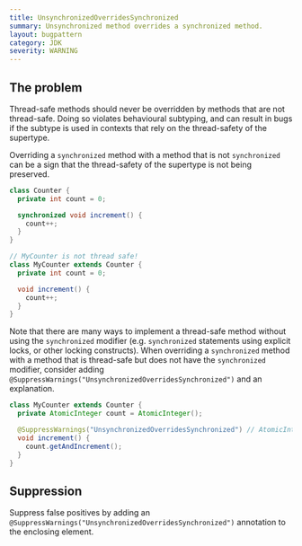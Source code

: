 ```yaml
---
title: UnsynchronizedOverridesSynchronized
summary: Unsynchronized method overrides a synchronized method.
layout: bugpattern
category: JDK
severity: WARNING
---
```


<!--
*** AUTO-GENERATED, DO NOT MODIFY ***
To make changes, edit the @BugPattern annotation or the explanation in docs/bugpattern.
-->

## The problem
Thread-safe methods should never be overridden by methods that are not
thread-safe. Doing so violates behavioural subtyping, and can result in bugs if
the subtype is used in contexts that rely on the thread-safety of the supertype.

Overriding a `synchronized` method with a method that is not `synchronized` can
be a sign that the thread-safety of the supertype is not being preserved.

```java
class Counter {
  private int count = 0;

  synchronized void increment() {
    count++;
  }
}
```

```java
// MyCounter is not thread safe!
class MyCounter extends Counter {
  private int count = 0;

  void increment() {
    count++;
  }
}
```

Note that there are many ways to implement a thread-safe method without using
the `synchronized` modifier (e.g. `synchronized` statements using explicit
locks, or other locking constructs). When overriding a `synchronized` method
with a method that is thread-safe but does not have the `synchronized` modifier,
consider adding `@SuppressWarnings("UnsynchronizedOverridesSynchronized")`
and an explanation.

```java
class MyCounter extends Counter {
  private AtomicInteger count = AtomicInteger();

  @SuppressWarnings("UnsynchronizedOverridesSynchronized") // AtomicInteger is thread-safe
  void increment() {
    count.getAndIncrement();
  }
}
```

## Suppression
Suppress false positives by adding an `@SuppressWarnings("UnsynchronizedOverridesSynchronized")` annotation to the enclosing element.
